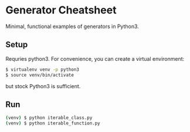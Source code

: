 # Generator Cheatsheet

Minimal, functional examples of generators in Python3.


## Setup

Requries python3. For convenience, you can create a virtual environment:

```bash
$ virtualenv venv -p python3
$ source venv/bin/activate
```

but stock Python3 is sufficient.


## Run

```bash
(venv) $ python iterable_class.py
(venv) $ python iterable_function.py
```
